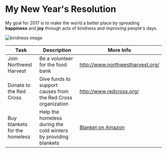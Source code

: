 # My New Year's Resolution #

My goal for 2017 is to make the world a better place
by spreading **happiness** and **joy** through acts
of kindness and _improving_ people's days.

![kindness image](/Users/tejveerrai/Desktop/info201/a1-start-with-git-trrai/img/kind.jpg)

|Task|Description|More Info|
|--------|-------|------|
|Join Northwest Harvest|Be a volunteer for the food bank| http://www.northwestharvest.org/ |
|Donate to the Red Cross|Give funds to support causes from the Red Cross organization| http://www.redcross.org/ |
|Buy blankets for the homeless|Help the homeless during the cold winters by providing blankets|[Blanket on Amazon](https://www.amazon.com/gp/product/B017XYQFOK/ref=s9_acsd_cdeal_hd_bw_b4Sbg_c_x_w?pf_rd_m=ATVPDKIKX0DER&pf_rd_s=merchandised-search-5&pf_rd_r=ETKWZA5ATS54VEY82MG3&pf_rd_t=101&pf_rd_p=2ba16cbb-16a9-5f52-8819-5510ddb5261d&pf_rd_i=1063280)|
